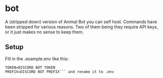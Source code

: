 # bot
A (stripped down) version of Animal Bot you can self host.
Commands have been stripped for various reasons. Two of them being they require API keys, or it just makes no sense to keep them.
## Setup
Fill in the .example.env like this: 
```
TOKEN=DISCORD BOT TOKEN
PREFIX=DISCORD BOT PREFIX``` and rename it to .env
